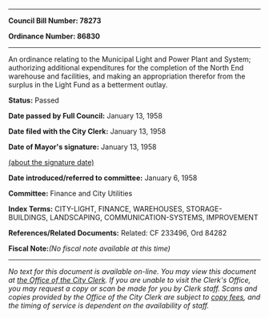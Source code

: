 

********

**Council Bill Number: 78273**
   
**Ordinance Number: 86830**
********

 An ordinance relating to the Municipal Light and Power Plant and System; authorizing additional expenditures for the completion of the North End warehouse and facilities, and making an appropriation therefor from the surplus in the Light Fund as a betterment outlay.

**Status:** Passed
   
**Date passed by Full Council:** January 13, 1958
   
**Date filed with the City Clerk:** January 13, 1958
   
**Date of Mayor's signature:** January 13, 1958
   
[(about the signature date)](/~public/approvaldate.htm)
   
   
   
**Date introduced/referred to committee:** January 6, 1958
   
**Committee:** Finance and City Utilities
   
   
**Index Terms:** CITY-LIGHT, FINANCE, WAREHOUSES, STORAGE-BUILDINGS, LANDSCAPING, COMMUNICATION-SYSTEMS, IMPROVEMENT

**References/Related Documents:** Related: CF 233496, Ord 84282

**Fiscal Note:**_(No fiscal note available at this time)_
********

_No text for this document is available on-line. You may view this document at [the Office of the City Clerk](http://www.seattle.gov/leg/clerk/contactUs.htm). If you are unable to visit the Clerk's Office, you may request a copy or scan be made for you by Clerk staff. Scans and copies provided by the Office of the City Clerk are subject to [copy fees](http://clerk.seattle.gov/~public/clerkfees.htm), and the timing of service is dependent on the availability of staff._

